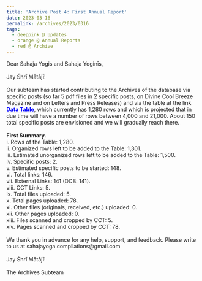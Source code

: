 ```yaml
---
title: 'Archive Post 4: First Annual Report'
date: 2023-03-16
permalink: /archives/2023/0316
tags:
  - deeppink @ Updates
  - orange @ Annual Reports
  - red @ Archive
---
```


<p>
Dear Sahaja Yogis and Sahaja Yoginīs,<br>
<br>
Jay Śhrī Mātājī!<br>
<br>
Our subteam has started contributing to the Archives of the database via specific posts (so far 5 pdf files in 2 specific posts, on Divine Cool Breeze Magazine and on Letters and Press Releases) and via the table at the link <a href="https://seven-teams.github.io/archives/table.html"> <font color="blue"><b>Data Table</b></font></a>, which currently has 1,280 rows and which is projected that in due time will have a number of rows between 4,000 and 21,000. About 150 total specific posts are envisioned and we will gradually reach there. <br>
<br>
<b>First Summary.</b><br>
i. Rows of the Table: 1,280.<br> 
ii. Organized rows left to be added to the Table: 1,301.<br>
iii. Estimated unorganized rows left to be added to the Table: 1,500.<br>
iv. Specific posts: 2.<br> 
v. Estimated specific posts to be started: 148.<br>
vi. Total links: 146.<br> 
vii. External Links: 141 (DCB: 141).<br> 
viii. CCT Links: 5.<br> 
ix. Total files uploaded: 5.<br> 
x. Total pages uploaded: 78.<br>
xi. Other files (originals, received, etc.) uploaded: 0.<br>
xii. Other pages uploaded: 0.<br>
xiii. Files scanned and cropped by CCT: 5.<br>
xiv. Pages scanned and cropped by CCT: 78.<br>
<br>
We thank you in advance for any help, support, and feedback. Please write to us at sahajayoga.compilations@gmail.com<br>
<br>
Jay Śhrī Mātājī!<br>
<br>
The Archives Subteam<br>
</p>